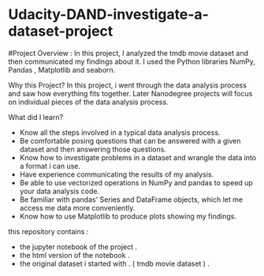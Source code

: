 # Udacity-DAND-investigate-a-dataset-project

#Project Overview :
In this project, I analyzed the tmdb movie dataset and then communicated my findings about it. I used the Python libraries NumPy, Pandas , Matplotlib and seaborn.

Why this Project?
In this project, i went through the data analysis process and saw how everything fits together. Later Nanodegree projects will focus on individual pieces of the data analysis process.


What did I learn?

- Know all the steps involved in a typical data analysis process.
- Be comfortable posing questions that can be answered with a given dataset and then answering those questions.
- Know how to investigate problems in a dataset and wrangle the data into a format i can use.
- Have experience communicating the results of my analysis.
- Be able to use vectorized operations in NumPy and pandas to speed up your data analysis code.
- Be familiar with pandas' Series and DataFrame objects, which let me access me data more conveniently.
- Know how to use Matplotlib to produce plots showing my findings.

this repository contains : 
- the jupyter notebook of the project .
- the html version of the notebook .
- the original dataset i started with . ( tmdb movie dataset ) .
